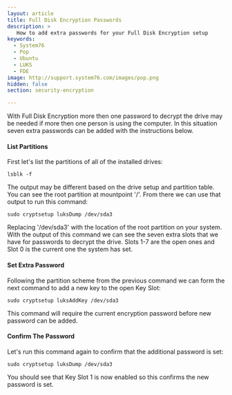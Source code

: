 ```yaml
---
layout: article
title: Full Disk Encryption Passwords
description: >
   How to add extra passwords for your Full Disk Encryption setup
keywords:
  - System76
  - Pop
  - Ubuntu
  - LUKS
  - FDE
image: http://support.system76.com/images/pop.png
hidden: false
section: security-encryption

---
```


With Full Disk Encryption more then one password to decrypt the drive may be needed if more then one person is using the computer. In this situation seven extra passwords can be added with the instructions below.

#### List Partitions

First let's list the partitions of all of the installed drives:

```
lsblk -f
```

The output may be different based on the drive setup and partition table. You can see the root partition at mountpoint '/'. From there we can use that output to run this command:

```
sudo cryptsetup luksDump /dev/sda3
```

Replacing '/dev/sda3' with the location of the root partition on your system. With the output of this command we can see the seven extra slots that we have for passwords to decrypt the drive. Slots 1-7 are the open ones and Slot 0 is the current one the system has set.

#### Set Extra Password

Following the partition scheme from the previous command we can form the next command to add a new key to the open Key Slot:

```
sudo cryptsetup luksAddKey /dev/sda3
```

This command will require the current encryption password before new password can be added.

#### Confirm The Password

Let's run this command again to confirm that the additional password is set:

```
sudo cryptsetup luksDump /dev/sda3
```

You should see that Key Slot 1 is now enabled so this confirms the new password is set.
